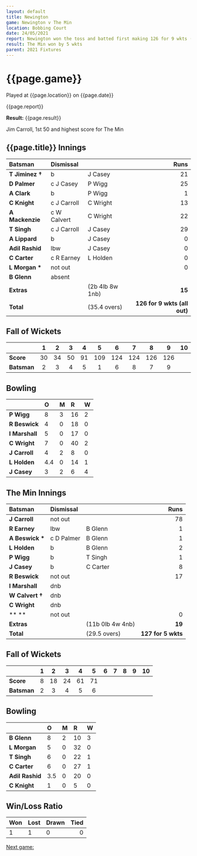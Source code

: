 ```yaml
---
layout: default
title: Newington
game: Newington v The Min
location: Bobbing Court
date: 24/05/2021
report: Newington won the toss and batted first making 126 for 9 wkts (all out). The Min made 127 for 5 wkts in reply
result: The Min won by 5 wkts
parent: 2021 Fixtures
---
```


# {{page.game}}

Played at {{page.location}} on {{page.date}}

{{page.report}}

**Result:** {{page.result}}

Jim Carroll, 1st 50 and highest score for The Min

## {{page.title}} Innings

| Batsman | Dismissal | | Runs |
|:---|:---|---|---:|
| **T Jiminez &#8224;** | b | J Casey | 21 | 
| **D Palmer** | c J Casey | P Wigg | 25 | 
| **A Clark** | b | P Wigg | 1 | 
| **C Knight** | c J Carroll | C Wright | 13 | 
| **A Mackenzie** | c W Calvert  | C Wright | 22 | 
| **T Singh** | c J Carroll | J Casey | 29 | 
| **A Lippard** | b | J Casey | 0 | 
| **Adil Rashid** | lbw | J Casey | 0 | 
| **C Carter** | c R Earney | L Holden | 0 | 
| **L Morgan &#42;** | not out |  | 0 | 
| **B Glenn** | absent |  |  | 
| **Extras** | | (2b 4lb 8w 1nb) | **15** | 
| **Total** | | (35.4 overs) | **126 for 9 wkts (all out)** | 

## Fall of Wickets

| | 1 | 2 | 3 | 4 | 5 | 6 | 7 | 8 | 9 | 10 |
|---|:---:|:---:|:---:|:---:|:---:|:---:|:---:|:---:|:---:|:---:|
| **Score** | 30 | 34 | 50 | 91 | 109 | 124 | 124 | 126 | 126 |  | 
| **Batsman** | 2 | 3 | 4 | 5 | 1 | 6 | 8 | 7 | 9 |  | 

## Bowling

| | O | M | R | W |
|---|:---|:---|:---|:---|
| **P Wigg** | 8 | 3 | 16 | 2 | 
| **R Beswick** | 4 | 0 | 18 | 0 | 
| **I Marshall** | 5 | 0 | 17 | 0 | 
| **C Wright** | 7 | 0 | 40 | 2 | 
| **J Carroll** | 4 | 2 | 8 | 0 |
| **L Holden** | 4.4 | 0 | 14 | 1 |
| **J Casey** | 3 | 2 | 6 | 4 |

## The Min Innings

| Batsman | Dismissal | | Runs |
|:---|:---|---|---:|
| **J Carroll** | not out |  | 78 | 
| **R Earney** | lbw | B Glenn | 1 | 
| **A Beswick &#42;** | c D Palmer | B Glenn | 1 | 
| **L Holden** | b | B Glenn | 2 | 
| **P Wigg** | b  | T Singh | 1 | 
| **J Casey** | b | C Carter | 8 | 
| **R Beswick** | not out | | 17 | 
| **I Marshall** | dnb |  |  | 
| **W Calvert &#8224;** | dnb |  |  |  
| **C Wright** | dnb |  |  |  
| ** ** | not out |  | 0 | 
| **Extras** | | (11b 0lb 4w 4nb) | **19** | 
| **Total** | | (29.5 overs) | **127 for 5 wkts** |

## Fall of Wickets

| | 1 | 2 | 3 | 4 | 5 | 6 | 7 | 8 | 9 | 10 |
|---|:---:|:---:|:---:|:---:|:---:|:---:|:---:|:---:|:---:|:---:|
| **Score** | 8 | 18 | 24 | 61 | 71 |  |  |  |  |  |
| **Batsman** | 2 | 3 | 4 | 5 | 6 |  |  |  |  |  |

## Bowling

| | O | M | R | W |
|---|:---|:---|:---|:---|
| **B Glenn** | 8 | 2 | 10 | 3 | 
| **L Morgan** | 5 | 0 | 32 | 0 | 
| **T Singh** | 6 | 0 | 22 | 1 | 
| **C Carter** | 6 | 0 | 27 | 1 |
| **Adil Rashid** | 3.5 | 0 | 20 | 0 | 
| **C Knight** | 1 | 0 | 5 | 0 | 

## Win/Loss Ratio

| Won | Lost | Drawn | Tied |
|:---|:---|:---|---:|
| 1 | 1 | 0 | 0 |

[Next game:]({{page.next}})